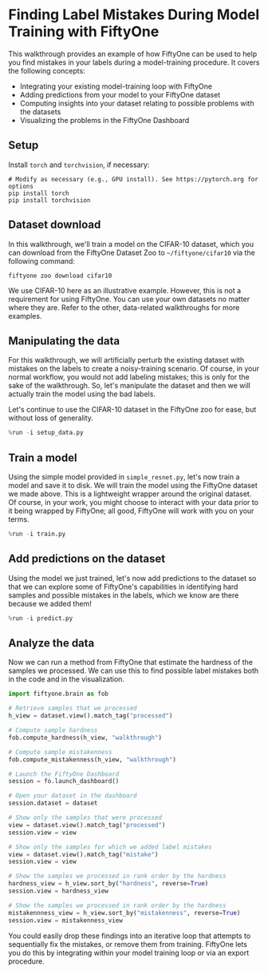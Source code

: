 # Finding Label Mistakes During Model Training with FiftyOne

This walkthrough provides an example of how FiftyOne can be used to help you
find mistakes in your labels during a model-training procedure. It covers the
following concepts:

-   Integrating your existing model-training loop with FiftyOne
-   Adding predictions from your model to your FiftyOne dataset
-   Computing insights into your dataset relating to possible problems with the
    datasets
-   Visualizing the problems in the FiftyOne Dashboard

## Setup

Install `torch` and `torchvision`, if necessary:

```
# Modify as necessary (e.g., GPU install). See https://pytorch.org for options
pip install torch
pip install torchvision
```

## Dataset download

In this walkthrough, we'll train a model on the CIFAR-10 dataset, which you can
download from the FiftyOne Dataset Zoo to `~/fiftyone/cifar10` via the
following command:

```
fiftyone zoo download cifar10
```

We use CIFAR-10 here as an illustrative example. However, this is not a
requirement for using FiftyOne. You can use your own datasets no matter where
they are. Refer to the other, data-related walkthroughs for more examples.

## Manipulating the data

For this walkthrough, we will artificially perturb the existing dataset with
mistakes on the labels to create a noisy-training scenario. Of course, in your
normal workflow, you would not add labeling mistakes; this is only for the sake
of the walkthrough. So, let's manipulate the dataset and then we will actually
train the model using the bad labels.

Let's continue to use the CIFAR-10 dataset in the FiftyOne zoo for ease, but
without loss of generality.

```py
%run -i setup_data.py
```

## Train a model

Using the simple model provided in `simple_resnet.py`, let's now train a model
and save it to disk. We will train the model using the FiftyOne dataset we made
above. This is a lightweight wrapper around the original dataset. Of course, in
your work, you might choose to interact with your data prior to it being
wrapped by FiftyOne; all good, FiftyOne will work with you on your terms.

```py
%run -i train.py
```

## Add predictions on the dataset

Using the model we just trained, let's now add predictions to the dataset so
that we can explore some of FiftyOne's capabilities in identifying hard samples
and possible mistakes in the labels, which we know are there because we added
them!

```py
%run -i predict.py
```

## Analyze the data

Now we can run a method from FiftyOne that estimate the hardness of the samples
we processed. We can use this to find possible label mistakes both in the code
and in the visualization.

```py
import fiftyone.brain as fob

# Retrieve samples that we processed
h_view = dataset.view().match_tag("processed")

# Compute sample hardness
fob.compute_hardness(h_view, "walkthrough")

# Compute sample mistakenness
fob.compute_mistakenness(h_view, "walkthrough")

# Launch the FiftyOne Dashboard
session = fo.launch_dashboard()

# Open your dataset in the dashboard
session.dataset = dataset

# Show only the samples that were processed
view = dataset.view().match_tag("processed")
session.view = view

# Show only the samples for which we added label mistakes
view = dataset.view().match_tag("mistake")
session.view = view

# Show the samples we processed in rank order by the hardness
hardness_view = h_view.sort_by("hardness", reverse=True)
session.view = hardness_view

# Show the samples we processed in rank order by the hardness
mistakennness_view = h_view.sort_by("mistakenness", reverse=True)
session.view = mistakenness_view
```

You could easily drop these findings into an iterative loop that attempts to
sequentially fix the mistakes, or remove them from training. FiftyOne lets you
do this by integrating within your model training loop or via an export
procedure.
